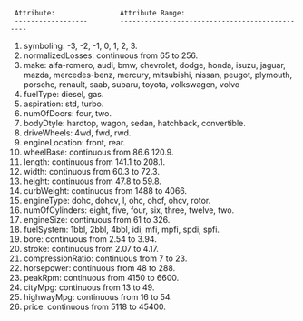      Attribute:                Attribute Range:
     ------------------        -----------------------------------------------
  1. symboling:                -3, -2, -1, 0, 1, 2, 3.
  2. normalizedLosses:        continuous from 65 to 256.
  3. make:                     alfa-romero, audi, bmw, chevrolet, dodge, honda,
                               isuzu, jaguar, mazda, mercedes-benz, mercury,
                               mitsubishi, nissan, peugot, plymouth, porsche,
                               renault, saab, subaru, toyota, volkswagen, volvo
  4. fuelType:                diesel, gas.
  5. aspiration:               std, turbo.
  6. numOfDoors:             four, two.
  7. bodyDtyle:               hardtop, wagon, sedan, hatchback, convertible.
  8. driveWheels:             4wd, fwd, rwd.
  9. engineLocation:          front, rear.
 10. wheelBase:               continuous from 86.6 120.9.
 11. length:                   continuous from 141.1 to 208.1.
 12. width:                    continuous from 60.3 to 72.3.
 13. height:                   continuous from 47.8 to 59.8.
 14. curbWeight:              continuous from 1488 to 4066.
 15. engineType:              dohc, dohcv, l, ohc, ohcf, ohcv, rotor.
 16. numOfCylinders:         eight, five, four, six, three, twelve, two.
 17. engineSize:              continuous from 61 to 326.
 18. fuelSystem:              1bbl, 2bbl, 4bbl, idi, mfi, mpfi, spdi, spfi.
 19. bore:                     continuous from 2.54 to 3.94.
 20. stroke:                   continuous from 2.07 to 4.17.
 21. compressionRatio:        continuous from 7 to 23.
 22. horsepower:               continuous from 48 to 288.
 23. peakRpm:                 continuous from 4150 to 6600.
 24. cityMpg:                 continuous from 13 to 49.
 25. highwayMpg:              continuous from 16 to 54.
 26. price:                    continuous from 5118 to 45400.
